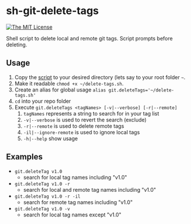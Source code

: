 # sh-git-delete-tags

[![The MIT License](https://img.shields.io/badge/license-MIT-orange.svg?style=flat-square)](http://opensource.org/licenses/MIT)

Shell script to delete local and remote git tags. Script prompts before deleting.

## Usage

1. Copy the [script](delete-tags.sh) to your desired directory (lets say to your root folder `~`. 
2. Make it readable `chmod +x ~/delete-tags.sh`.
3. Create an alias for global usage `alias git.deleteTags='~/delete-tags.sh'`
4. `cd` into your repo folder
5. Execute `git.deleteTags <tagNames> [-v|--verbose] [-r|--remote]`
	1. `tagNames` represents a string to search for in your tag list
	2. `-v|--verbose` is used to revert the search (exclude)
	3. `-r|--remote` is used to delete remote tags
	4. `-il|--ignore-remote` is used to ignore local tags
	5. `-h|--help` show usage

## Examples

- `git.deleteTag v1.0`
	- search for local tag names including "v1.0"
- `git.deleteTag v1.0 -r`
	- search for local and remote tag names including "v1.0"
- `git.deleteTag v1.0 -r -il`
	- search for remote tag names including "v1.0"
- `git.deleteTag v1.0 -v`
	- search for local tag names except "v1.0"
